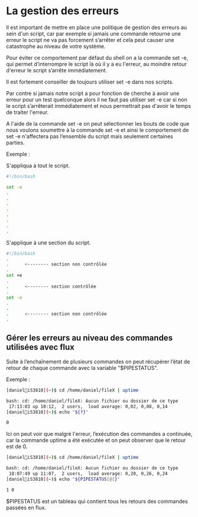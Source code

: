 # La gestion des erreurs

Il est important de mettre en place une politique de gestion des erreurs au sein d'un script, car par exemple si jamais une commande retourne une erreur le script ne va pas forcement s’arrêter et cela peut causer une catastrophe au niveau de votre système.

Pour éviter ce comportement par défaut du shell on a la commande set -e, qui permet d’interrompre le script là où il y a eu l'erreur, au moindre retour d'erreur le script s’arrête immédiatement.

Il est fortement conseiller de toujours utiliser set -e dans nos scripts.

Par contre si jamais notre script a pour fonction de cherche à avoir une erreur pour un test quelconque alors il ne faut pas utiliser set -e car si non le script s’arrêterait immédiatement et nous permettrait pas d'avoir le temps de traiter l'erreur.

A l'aide de la commande set -e on peut sélectionner les bouts de code que nous voulons soumettre à la commande set -e et ainsi le comportement de set -e n'affectera pas l’ensemble du script mais seulement certaines parties.

Exemple :

S'appliqua à tout le script.

```bash
#!/bin/bash

set -e
.
.
.
.
.
.
.
.

``` 

S'applique à une section du script.

```bash
#!/bin/bash
.
.      <-------- section non contrôlée
.
set +e
.
.      <-------- section contrôlée
.
set -e
.
.
.      <-------- section non contrôlée
.

``` 

## Gérer les erreurs au niveau des commandes utilisées avec flux

Suite à l’enchaînement de plusieurs commandes on peut récupérer l’état de retour de chaque commande avec la variable "$PIPESTATUS".

Exemple :

```bash
[daniel🐧iS3810](~)$ cd /home/daniel/fileX | uptime

bash: cd: /home/daniel/fileX: Aucun fichier ou dossier de ce type
 17:13:03 up 10:12,  2 users,  load average: 0,02, 0,08, 0,14
[daniel🐧iS3810](~)$ echo "${?}"

0

```

Ici on peut voir que malgré l'erreur, l’exécution des commandes a continuée, car la commande uptime a été exécutée et on peut observer que le retour est de 0.

```bash
[daniel🐧iS3810](~)$ cd /home/daniel/fileX | uptime

bash: cd: /home/daniel/fileX: Aucun fichier ou dossier de ce type
 18:07:49 up 11:07,  2 users,  load average: 0,20, 0,26, 0,24
[daniel🐧iS3810](~)$ echo "${PIPESTATUS[@]}"

1 0

```

$PIPESTATUS est un tableau qui contient tous les retours des commandes passées en flux. 
